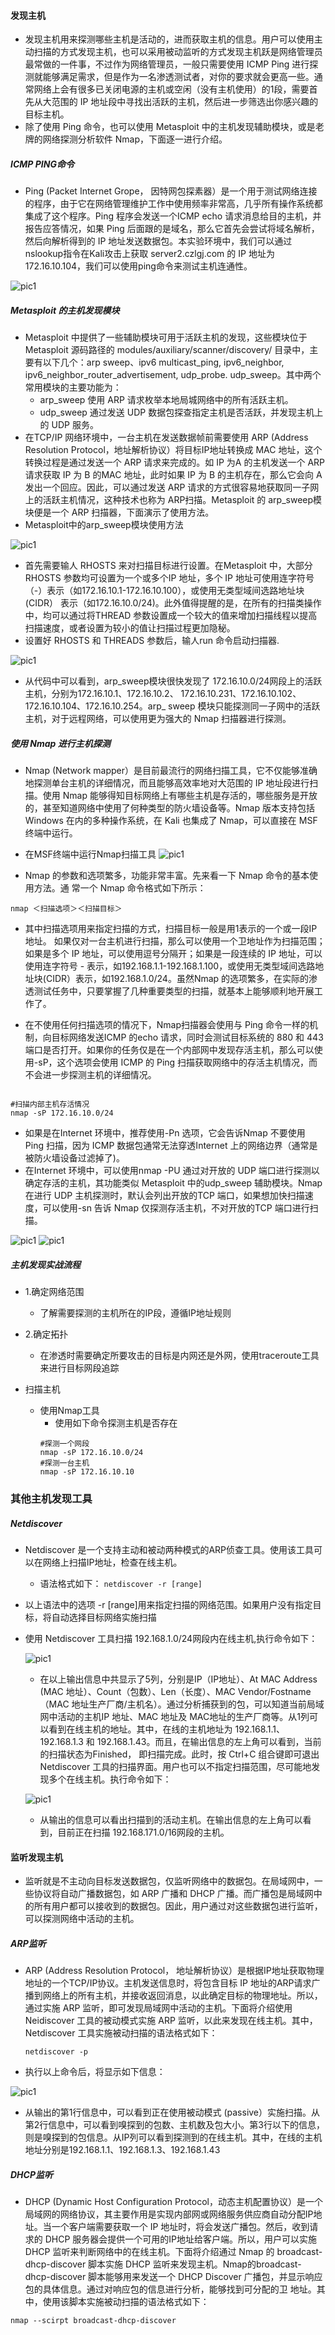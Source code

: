 #### 发现主机
  - 发现主机用来探测哪些主机是活动的，进而获取主机的信息。用户可以使用主动扫描的方式发现主机，也可以采用被动监听的方式发现主机跃是网络管理员最常做的一件事，不过作为网络管理员，一般只需要使用 ICMP Ping 进行探测就能够满足需求，但是作为一名渗透测试者，对你的要求就会更高一些。通常网络上会有很多已关闭电源的主机或空闲（没有主机使用）的1段，需要首先从大范围的 IP 地址段中寻找出活跃的主机，然后进一步筛选出你感兴趣的目标主机。
  - 除了使用 Ping 命令，也可以使用 Metasploit 中的主机发现辅助模块，或是老牌的网络探测分析软件 Nmap，下面逐一进行介绍。

##### ICMP PING命令
  - Ping (Packet Internet Grope， 因特网包探素器）是一个用于测试网络连接的程序，由于它在网络管理维护工作中使用频率非常高，几乎所有操作系统都集成了这个程序。Ping 程序会发送一个ICMP echo 请求消息给目的主机，并报告应答情况，如果 Ping 后面跟的是域名，那么它首先会尝试将域名解析，然后向解析得到的 IP 地址发送数据包。本实验环境中，我们可以通过nslookup指令在Kali攻击上获取 server2.czlgj.com 的 IP 地址为 172.16.10.104，我们可以使用ping命令来测试主机连通性。

  ![pic1](../pics/555.png)

##### Metasploit 的主机发现模块
- Metasploit 中提供了一些辅助模块可用于活跃主机的发现，这些模块位于 Metasploit 源码路径的 modules/auxiliary/scanner/discovery/ 目录中，主要有以下几个：arp sweep、ipv6 multicast_ping, ipv6_neighbor, ipv6_neighbor_router_advertisement, udp_probe. udp_sweep。其中两个常用模块的主要功能为：
  - arp_sweep 使用 ARP 请求枚举本地局城网络中的所有活跃主机。
  - udp_sweep 通过发送 UDP 数据包探查指定主机是否活跃，并发现主机上的 UDP 服务。
- 在TCP/IP 网络环境中，一台主机在发送数据帧前需要使用 ARP (Address Resolution Protocol，地址解析协议）将目标IP地址转换成 MAC 地址，这个转换过程是通过发送一个 ARP 请求来完成的。如 IP 为A 的主机发送一个 ARP 请求获取 IP 为 B 的MAC 地址，此时如果 IP 为 B 的主机存在，那么它会向 A 发出一个回应。因此，可以通过发送 ARP 请求的方式很容易地获取同一子网上的活跃主机情况，这种技术也称为 ARP扫描。Metasploit 的 arp_sweep模块便是一个 ARP 扫描器，下面演示了使用方法。
- Metasploit中的arp_sweep模块使用方法

 ![pic1](../pics/666.png)

- 首先需要输人 RHOSTS 来对扫描目标进行设置。在Metasploit 中，大部分 RHOSTS 参数均可设置为一个或多个IP 地址，多个 IP 地址可使用连字符号（-）表示（如172.16.10.1-172.16.10.100），或使用无类型域间选路地址块(CIDR） 表示（如172.16.10.0/24)。此外值得提醒的是，在所有的扫描类操作中，均可以通过将THREAD 参数设置成一个较大的值来增加扫描线程以提高扫描速度，或者设置为较小的值让扫描过程更加隐秘。
- 设置好 RHOSTS 和 THREADS 参数后，输人run 命令启动扫描器.

 ![pic1](../pics/777.png)

- 从代码中可以看到，arp_sweep模块很快发现了 172.16.10.0/24网段上的活跃主机，分别为172.16.10.1、172.16.10.2、 172.16.10.231、172.16.10.102、172.16.10.104、172.16.10.254。arp_ sweep 模块只能探测同一子网中的活跃主机，对于远程网络，可以使用更为强大的 Nmap 扫描器进行探测。

##### 使用 Nmap 进行主机探测
- Nmap (Network mapper）是目前最流行的网络扫描工具，它不仅能够准确地探测单台主机的详细情况，而且能够高效率地对大范围的 IP 地址段进行扫描。使用 Nmap 能够得知目标网络上有哪些主机是存活的，哪些服务是开放的，甚至知道网络中使用了何种类型的防火墙设备等。Nmap 版本支持包括 Windows 在内的多种操作系统，在 Kali 也集成了 Nmap，可以直接在 MSF 终端中运行。

- 在MSF终端中运行Nmap扫描工具
![pic1](../pics/888.png)

- Nmap 的参数和选项繁多，功能非常丰富。先来看一下 Nmap 命令的基本使用方法。通
常一个 Nmap 命令格式如下所示：


```shell
nmap ＜扫描选项＞＜扫描目标＞
```

- 其中扫描选项用来指定扫描的方式，扫描目标一般是用1表示的一个或一段IP地址。
如果仅对一台主机进行扫描，那么可以使用一个卫地址作为扫描范围；如果是多个 IP 地址，可以使用逗号分隔开；如果是一段连续的 IP 地址，可以使用连字符号 - 表示，如192.168.1.1-192.168.1.100，或使用无类型域间选路地址块(CIDR）表示，如192.168.1.0/24。虽然Nmap 的选项繁多，在实际的渗透测试任务中，只要掌握了几种重要类型的扫描，就基本上能够顺利地开展工作了。

- 在不使用任何扫描选项的情况下，Nmap扫描器会使用与 Ping 命令一样的机制，向目标网络发送ICMP 的echo 请求，同时会测试目标系统的 880 和 443 端口是否打开。如果你的任务仅是在一个内部网中发现存活主机，那么可以使用-sP，这个选项会使用 ICMP 的 Ping 扫描获取网络中的存活主机情况，而不会进一步探测主机的详细情况。

```shell

#扫描内部主机存活情况
nmap -sP 172.16.10.0/24

```
- 如果是在Internet 环境中，推荐使用-Pn 选项，它会告诉Nmap 不要使用 Ping 扫描，因为 ICMP 数据包通常无法穿透Internet 上的网络边界（通常是被防火墙设备过滤掉了)。
- 在Internet 环境中，可以使用nmap -PU 通过对开放的 UDP 端口进行探测以确定存活的主机，其功能类似 Metasploit 中的udp_sweep 辅助模块。Nmap 在进行 UDP 主机探测时，默认会列出开放的TCP 端口，如果想加快扫描速度，可以使用-sn 告诉 Nmap 仅探测存活主机，不对开放的TCP 端口进行扫描。

![pic1](../pics/999.png)
![pic1](../pics/1111.png)


##### 主机发现实战流程

- 1.确定网络范围
  - 了解需要探测的主机所在的IP段，遵循IP地址规则
- 2.确定拓扑
  - 在渗透时需要确定所要攻击的目标是内网还是外网，使用traceroute工具来进行目标网段追踪

- 扫描主机
  - 使用Nmap工具
    - 使用如下命令探测主机是否存在
    ```shell
    #探测一个网段
    nmap -sP 172.16.10.0/24 
    #探测一台主机
    nmap -sP 172.16.10.10
    ```

### 其他主机发现工具
##### Netdiscover
- Netdiscover 是一个支持主动和被动两种模式的ARP侦查工具。使用该工具可以在网络上扫描IP地址，检查在线主机。
  - 语法格式如下：
  `netdiscover -r [range]`
- 以上语法中的选项 -r [range]用来指定扫描的网络范围。如果用户没有指定目标，将自动选择目标网络实施扫描

- 使用 Netdiscover 工具扫描 192.168.1.0/24网段内在线主机,执行命令如下：
  
  ![pic1](../pics/1.png)
  
  - 在以上输出信息中共显示了5列，分别是IP（IP地址）、At MAC Address (MAC 地址）、Count（包数）、Len（长度）、MAC Vendor/Fostname （MAC 地址生产厂商/主机名）。通过分析捕获到的包，可以知道当前局域网中活动的主机IP 地址、MAC 地址及 MAC地址的生产厂商等。从1列可以看到在线主机的地址。其中，在线的主机地址为 192.168.1.1、192.168.1.3 和 192.168.1.43。而且，在输出信息的左上角可以看到，当前的扫描状态为Finished， 即扫描完成。此时，按 Ctrl+C 组合键即可退出 Netdiscover 工具的扫描界面。用户也可以不指定扫描范围，尽可能地发现多个在线主机。执行命令如下：
  
  ![pic1](../pics/2.png)
  
  - 从输出的信息可以看出扫描到的活动主机。在输出信息的左上角可以看到，目前正在扫描 192.168.171.0/16网段的主机。
 
#### 监听发现主机
- 监听就是不主动向目标发送数据包，仅监听网络中的数据包。在局域网中，一些协议将自动广播数据包，如 ARP 广播和 DHCP 广播。而广播包是局域网中的所有用户都可以接收到的数据包。因此，用户通过对这些数据包进行监听，可以探测网络中活动的主机。

##### ARP监听
  - ARP (Address Resolution Protocol， 地址解析协议）是根据IP地址获取物理地址的一个TCP/IP协议。主机发送信息时，将包含目标 IP 地址的ARP请求广播到网络上的所有主机，并接收返回消息，以此确定目标的物理地址。所以，通过实施 ARP 监听，即可发现局域网中活动的主机。下面将介绍使用 Neidiscover 工具的被动模式实施 ARP 监听，以此来发现在线主机。其中，Netdiscover 工具实施被动扫描的语法格式如下：
    ```shell
    netdiscover -p
    ```
  - 执行以上命令后，将显示如下信息：
  
  ![pic1](../pics/3.png)
  
  - 从输出的第1行信息中，可以看到正在使用被动模式 (passive）实施扫描。从第2行信息中，可以看到嗅探到的包数、主机数及包大小。第3行以下的信息，则是嗅探到的包信息。从IP列可以看到探测到的在线主机。其中，在线的主机地址分别是192.168.1.1、192.168.1.3、192.168.1.43

##### DHCP监听
 - DHCP (Dynamic Host Configuration Protocol，动态主机配置协议）是一个局域网的网络协议，其主要作用是实现内部网或网络服务供应商自动分配IP地址。当一个客户端需要获取一个 IP 地址时，将会发送广播包。然后，收到请求的 DHCP 服务器会提供一个可用的IP地址给客户端。所以，用户可以实施 DHCP 监听来判断网络中的在线主机。下面将介绍通过 Nmap 的 broadcast-dhcp-discover 脚本实施 DHCP 监听来发现主机。Nmap的broadcast-dhcp-discover 脚本能够用来发送一个 DHCP Discover 广播包，并显示响应包的具体信息。通过对响应包的信息进行分析，能够找到可分配的卫 地址。其中，使用该脚本实施被动扫描的语法格式如下：
  ```shell
  nmap --scirpt broadcast-dhcp-discover
  ```
